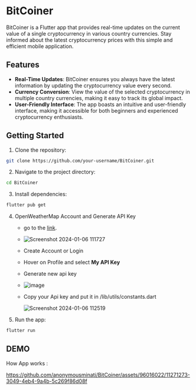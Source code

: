 
# BitCoiner

BitCoiner is a Flutter app that provides real-time updates on the current value of a single cryptocurrency in various country currencies. Stay informed about the latest cryptocurrency prices with this simple and efficient mobile application.



## Features

- __Real-Time Updates__: BitCoiner ensures you always have the latest information by updating the cryptocurrency value every second.
- __Currency Conversion__: View the value of the selected cryptocurrency in multiple country currencies, making it easy to track its global impact.
- __User-Friendly Interface__: The app boasts an intuitive and user-friendly interface, making it accessible for both beginners and experienced cryptocurrency enthusiasts.


## Getting Started

1. Clone the repository:

```bash
git clone https://github.com/your-username/BitCoiner.git
```
2. Navigate to the project directory:

```bash
cd BitCoiner
```

3. Install dependencies:
```bash
flutter pub get

```
4. OpenWeatherMap Account and Generate API Key
    - go to the [link](https://home.openweathermap.org/).
    - 
      ![Screenshot 2024-01-06 111727](https://github.com/anonymousminati/BitCoiner/assets/96016022/69763cb5-fa04-4dd8-8270-575dc5b0c7ef)

    - Create Account or Login
  
    - Hover on Profile and select __My API Key__
    - Generate new api key
    - ![image](https://github.com/anonymousminati/BitCoiner/assets/96016022/72bcd141-125a-4334-b5a5-0ada2de13138)
    - Copy your Api key and put it in  /lib/utils/constants.dart
    
       ![Screenshot 2024-01-06 112519](https://github.com/anonymousminati/BitCoiner/assets/96016022/2f26c880-10ba-436b-8f6c-f15170642053)
      

5. Run the app:

```bash
flutter run

```

## DEMO

How App works :



https://github.com/anonymousminati/BitCoiner/assets/96016022/11271273-3049-4eb4-9a4b-5c269f86d08f

